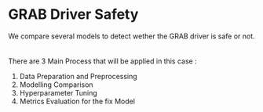 # GRAB Driver Safety
We compare several models to detect wether the GRAB driver is safe or not.
<br> <br> <br>
There are 3 Main Process that will be applied in this case :<br>
1. Data Preparation and Preprocessing
2. Modelling Comparison
3. Hyperparameter Tuning
4. Metrics Evaluation for the fix Model
